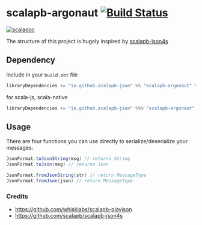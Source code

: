 # scalapb-argonaut [![Build Status](https://travis-ci.org/scalapb-json/scalapb-argonaut.svg?branch=master)](https://travis-ci.org/scalapb-json/scalapb-argonaut)
[![scaladoc](https://javadoc-badge.appspot.com/io.github.scalapb-json/scalapb-argonaut_2.12.svg?label=scaladoc)](https://javadoc-badge.appspot.com/io.github.scalapb-json/scalapb-argonaut_2.12/scalapb_argonaut/index.html?javadocio=true)

The structure of this project is hugely inspired by [scalapb-json4s](https://github.com/scalapb/scalapb-json4s)

## Dependency

Include in your `build.sbt` file

```scala
libraryDependencies += "io.github.scalapb-json" %% "scalapb-argonaut" % "0.2.0-M2"
```

for scala-js, scala-native

```scala
libraryDependencies += "io.github.scalapb-json" %%% "scalapb-argonaut" % "0.2.0-M2"
```

## Usage

There are four functions you can use directly to serialize/deserialize your messages:

```scala
JsonFormat.toJsonString(msg) // returns String
JsonFormat.toJson(msg) // returns Json

JsonFormat.fromJsonString(str) // return MessageType
JsonFormat.fromJson(json) // return MessageType
```

### Credits

- https://github.com/whisklabs/scalapb-playjson
- https://github.com/scalapb/scalapb-json4s
